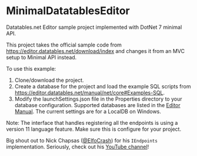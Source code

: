 # MinimalDatatablesEditor
Datatables.net Editor sample project implemented with DotNet 7 minimal API.

This project takes the official sample code from https://editor.datatables.net/download/index and changes it from an MVC setup to Minimal API instead.

To use this example: 
1. Clone/download the project.
2. Create a database for the project and load the example SQL scripts from https://editor.datatables.net/manual/net/core#Examples-SQL.
3. Modify the launchSettings.json file in the Properties directory to your database configuration. Supported databases are listed in the [Editor Manual](https://editor.datatables.net/manual/net/core#Database-connection). The current settings are for a LocalDB on Windows.

Note: The interface that handles registering all the endpoints is using a version 11 language feature. Make sure this is configure for your project.

Big shout out to Nick Chapsas ([@ElfoCrash](https://github.com/Elfocrash/elfocrash)) for his ``IEndpoints`` implementation. Seriously, check out his [YouTube channel](https://www.youtube.com/c/Elfocrash)! 
